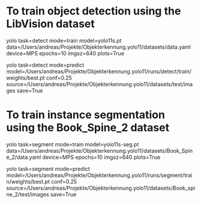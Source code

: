 # To train object detection using the LibVision dataset

yolo task=detect mode=train model=yolo11s.pt data=/Users/andreas/Projekte/Objekterkennung.yolo11/datasets/data.yaml device=MPS epochs=10 imgsz=640 plots=True

yolo task=detect mode=predict model=/Users/andreas/Projekte/Objekterkennung.yolo11/runs/detect/train/weights/best.pt conf=0.25 source=/Users/andreas/Projekte/Objekterkennung.yolo11/datasets/test/images save=True

# To train instance segmentation using the Book_Spine_2 dataset

yolo task=segment mode=train model=yolo11s-seg.pt data=/Users/andreas/Projekte/Objekterkennung.yolo11/datasets/Book_Spine_2/data.yaml device=MPS epochs=10 imgsz=640 plots=True

yolo task=segment mode=predict model=/Users/andreas/Projekte/Objekterkennung.yolo11/runs/segment/train/weights/best.pt conf=0.25 source=/Users/andreas/Projekte/Objekterkennung.yolo11/datasets/Book_spine_2/test/images save=True 

